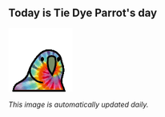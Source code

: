 ## Today is Tie Dye Parrot's day

![An animated GIF of a parrot, probably multi-colored](https://raw.githubusercontent.com/jmhobbs/cultofthepartyparrot.com/master/parrots/hd/tiedyeparrot.gif)

*This image is automatically updated daily.*
